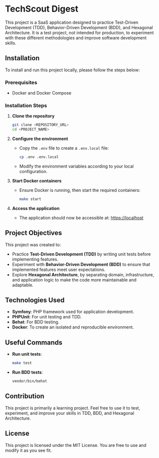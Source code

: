 # TechScout Digest

This project is a SaaS application designed to practice Test-Driven Development (TDD), Behavior-Driven Development (BDD), and Hexagonal Architecture. It is a test project, not intended for production, to experiment with these different methodologies and improve software development skills.

## Installation

To install and run this project locally, please follow the steps below:

### Prerequisites

- Docker and Docker Compose

### Installation Steps

1. **Clone the repository**
   ```bash
   git clone <REPOSITORY_URL>
   cd <PROJECT_NAME>
   ```

2. **Configure the environment**
    - Copy the `.env` file to create a `.env.local` file:
      ```bash
      cp .env .env.local
      ```
    - Modify the environment variables according to your local configuration.

3. **Start Docker containers**
    - Ensure Docker is running, then start the required containers:
      ```bash
      make start
      ```

4. **Access the application**
    - The application should now be accessible at: [https://localhost](https://localhost)

## Project Objectives

This project was created to:

- Practice **Test-Driven Development (TDD)** by writing unit tests before implementing features.
- Experiment with **Behavior-Driven Development (BDD)** to ensure that implemented features meet user expectations.
- Explore **Hexagonal Architecture**, by separating domain, infrastructure, and application logic to make the code more maintainable and adaptable.

## Technologies Used

- **Symfony**: PHP framework used for application development.
- **PHPUnit**: For unit testing and TDD.
- **Behat**: For BDD testing.
- **Docker**: To create an isolated and reproducible environment.

## Useful Commands

- **Run unit tests**:
  ```bash
  make test
  ```

- **Run BDD tests**:
  ```bash
  vendor/bin/behat
  ```

## Contribution

This project is primarily a learning project. Feel free to use it to test, experiment, and improve your skills in TDD, BDD, and Hexagonal Architecture.

## License

This project is licensed under the MIT License. You are free to use and modify it as you see fit.

